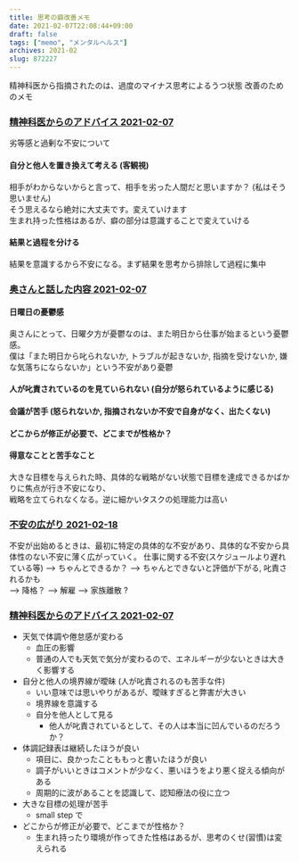 ```yaml
---
title: 思考の癖改善メモ
date: 2021-02-07T22:08:44+09:00
draft: false
tags: ["memo", "メンタルヘルス"]
archives: 2021-02
slug: 872227
---
```

精神科医から指摘されたのは、過度のマイナス思考によるうつ状態
改善のためのメモ

### <u>精神科医からのアドバイス 2021-02-07</u>
劣等感と過剰な不安について
#### 自分と他人を置き換えて考える (客観視)
相手がわからないからと言って、相手を劣った人間だと思いますか？ (私はそう思いません)  
そう思えるなら絶対に大丈夫です。変えていけます  
生まれ持った性格はあるが、癖の部分は意識することで変えていける

#### 結果と過程を分ける
結果を意識するから不安になる。まず結果を思考から排除して過程に集中

### <u>奥さんと話した内容 2021-02-07</u>
#### 日曜日の憂鬱感
奥さんにとって、日曜夕方が憂鬱なのは、また明日から仕事が始まるという憂鬱感。  
僕は「また明日から叱られないか, トラブルが起きないか, 指摘を受けないか, 嫌な気落ちにならないか」という不安があり憂鬱
#### 人が叱責されているのを見ていられない (自分が怒られているように感じる)
#### 会議が苦手 (怒られないか, 指摘されないか不安で自身がなく、出たくない)
#### どこからが修正が必要で、どこまでが性格か？
#### 得意なことと苦手なこと
大きな目標を与えられた時、具体的な戦略がない状態で目標を達成できるかばかりに焦点が行き不安になり、  
戦略を立てられなくなる。逆に細かいタスクの処理能力は高い

### <u>不安の広がり 2021-02-18</u>
不安が出始めるときは、最初に特定の具体的な不安があり、具体的な不安から具体性のない不安に薄く広がっていく。
仕事に関する不安(スケジュールより遅れている等) --> ちゃんとできるか？ --> ちゃんとできないと評価が下がる, 叱責されるかも  
--> 降格？ --> 解雇 --> 家族離散 ?

### <u>精神科医からのアドバイス 2021-02-07</u> 
- 天気で体調や倦怠感が変わる
  - 血圧の影響
  - 普通の人でも天気で気分が変わるので、エネルギーが少ないときは大きく影響する
- 自分と他人の境界線が曖昧 (人が叱責されるのも苦手な件)
  - いい意味では思いやりがあるが、曖昧すぎると弊害が大きい
  - 境界線を意識する
  - 自分を他人として見る
    - 他人が叱責されているとして、その人は本当に凹んでいるのだろうか？
-  体調記録表は継続したほうが良い  
   - 項目に、良かったことももっと書いたほうが良い
   - 調子がいいときはコメントが少なく、悪いほうをより悪く捉える傾向がある
   - 周期的に波があることを認識して、認知療法の役に立つ
- 大きな目標の処理が苦手
   - small step で
- どこからが修正が必要で、どこまでが性格か？
   - 生まれ持ったり環境が作ってきた性格はあるが、思考のくせ(習慣)は変えられる